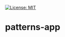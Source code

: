 [![License: MIT](https://img.shields.io/badge/License-MIT-yellow.svg)](https://opensource.org/licenses/MIT)

# patterns-app
